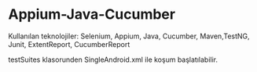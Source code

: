 # Appium-Java-Cucumber

Kullanılan teknolojiler: Selenium, Appium, Java, Cucumber, Maven,TestNG, Junit, ExtentReport, CucumberReport

testSuites klasorunden SingleAndroid.xml ile koşum başlatılabilir.
